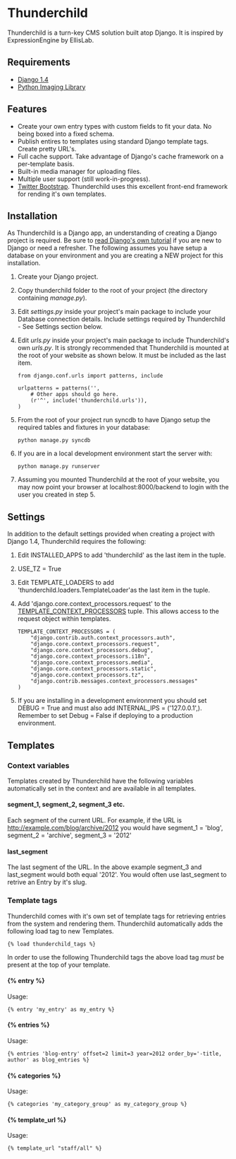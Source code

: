 # Thunderchild

Thunderchild is a turn-key CMS solution built atop Django. It is inspired by ExpressionEngine by EllisLab.

## Requirements

* [Django 1.4](https://www.djangoproject.com/)
* [Python Imaging Library](http://www.pythonware.com/products/pil/)

## Features

* Create your own entry types with custom fields to fit your data. No being boxed into a fixed schema.
* Publish entires to templates using standard Django template tags. Create pretty URL's.
* Full cache support. Take advantage of Django's cache framework on a per-template basis.
* Built-in media manager for uploading files.
* Multiple user support (still work-in-progress).
* [Twitter Bootstrap](http://twitter.github.com/bootstrap/). Thunderchild uses this excellent front-end framework for rending it's own templates.

## Installation

As Thunderchild is a Django app, an understanding of creating a Django project is required. Be sure to [read Django's own tutorial](https://docs.djangoproject.com/en/dev/intro/tutorial01/) 
if you are new to Django or need a refresher. The following assumes you have setup a database on your environment and you are creating a NEW project for this installation.

1. Create your Django project.
2. Copy thunderchild folder to the root of your project (the directory containing *manage.py*).
3. Edit *settings.py* inside your project's main package to include your Database connection details. Include settings required by Thunderchild - See Settings section below.
4. Edit *urls.py* inside your project's main package to include Thunderchild's own *urls.py*. It is strongly recommended that Thunderchild is mounted at the root of your website as shown below. It must be
included as the last item.

	```
	from django.conf.urls import patterns, include
	
	urlpatterns = patterns('',
		# Other apps should go here.
	    (r'^', include('thunderchild.urls')),
	)
	```

5. From the root of your project run syncdb to have Django setup the required tables and fixtures in your database:

	```
	python manage.py syncdb
	```
    
6. If you are in a local development environment start the server with:

	```
	python manage.py runserver
	```
	
7. Assuming you mounted Thunderchild at the root of your website, you may now point your browser at localhost:8000/backend to login with the user you created in step 5.

## Settings

In addition to the default settings provided when creating a project with Django 1.4, Thunderchild requires the following:

1. Edit INSTALLED_APPS to add 'thunderchild' as the last item in the tuple.
2. USE_TZ = True
3. Edit TEMPLATE_LOADERS to add 'thunderchild.loaders.TemplateLoader'as the last item in the tuple.
4. Add 'django.core.context_processors.request' to the [TEMPLATE_CONTEXT_PROCESSORS](https://docs.djangoproject.com/en/dev/ref/settings/#template-context-processors) tuple. This allows access to the request object within templates.

	```
	TEMPLATE_CONTEXT_PROCESSORS = (
	    "django.contrib.auth.context_processors.auth",
	    "django.core.context_processors.request",
	    "django.core.context_processors.debug",
	    "django.core.context_processors.i18n",
	    "django.core.context_processors.media",
	    "django.core.context_processors.static",
	    "django.core.context_processors.tz",
	    "django.contrib.messages.context_processors.messages"
	)
	```

5. If you are installing in a development environment you should set DEBUG = True and must also add INTERNAL_IPS = ('127.0.0.1',). Remember to set Debug = False if deploying to a production environment.


## Templates

### Context variables

Templates created by Thunderchild have the following variables automatically set in the context and are available in all templates.

#### segment_1, segment_2, segment_3 etc.

Each segment of the current URL. For example, if the URL is http://example.com/blog/archive/2012 you would have segment_1 = 'blog', segment_2 = 'archive', segment_3 = '2012'

#### last_segment

The last segment of the URL. In the above example segment_3 and last_segment would both equal '2012'. You would often use last_segment to retrive an Entry by it's slug.

### Template tags

Thunderchild comes with it's own set of template tags for retrieving entries from the system and rendering them. Thunderchild automatically adds the following load tag to new Templates.

	{% load thunderchild_tags %}
	
In order to use the following Thunderchild tags the above load tag *must* be present at the top of your template.

#### {% entry %}

Usage:

	{% entry 'my_entry' as my_entry %}

#### {% entries %}

Usage:

	{% entries 'blog-entry' offset=2 limit=3 year=2012 order_by='-title, author' as blog_entries %}
	
#### {% categories %}

Usage:

	{% categories 'my_category_group' as my_category_group %}
	
#### {% template_url %}

Usage:

	{% template_url "staff/all" %}
